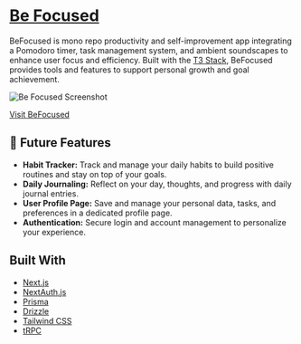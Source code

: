 <h1><a href="https://befocus.artifactz.dev//">Be Focused</a></h1>
 
<p>BeFocused is mono repo productivity and self-improvement app integrating a Pomodoro timer, task management system, and ambient soundscapes to enhance user focus and efficiency. Built with the <a href="https://create.t3.gg/">T3 Stack</a>, BeFocused provides tools and features to support personal growth and goal achievement.</p>

<img src="https://raw.githubusercontent.com/artifactz1/befocus-t3/refs/heads/main/Pomodoro.png" alt="Be Focused Screenshot" />

<p><a href="https://befocus.artifactz.dev/">Visit BeFocused</a></p>

<h2>🚀 Future Features</h2>

<ul>
  <li><strong>Habit Tracker:</strong> Track and manage your daily habits to build positive routines and stay on top of your goals.</li>
  <li><strong>Daily Journaling:</strong> Reflect on your day, thoughts, and progress with daily journal entries.</li>
  <li><strong>User Profile Page:</strong> Save and manage your personal data, tasks, and preferences in a dedicated profile page.</li>
  <li><strong>Authentication:</strong> Secure login and account management to personalize your experience.</li>
</ul>

<h2>Built With</h2>
<ul>
  <li><a href="https://nextjs.org">Next.js</a></li>
  <li><a href="https://next-auth.js.org">NextAuth.js</a></li>
  <li><a href="https://prisma.io">Prisma</a></li>
  <li><a href="https://orm.drizzle.team">Drizzle</a></li>
  <li><a href="https://tailwindcss.com">Tailwind CSS</a></li>
  <li><a href="https://trpc.io">tRPC</a></li>
</ul>
